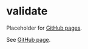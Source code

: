 # validate

Placeholder for [GitHub pages].

See [GitHub page].

[GitHub page]: https://garage.senzing.com/validate
[GitHub pages]: https://pages.github.com/
